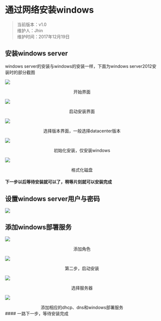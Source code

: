 # 通过网络安装windows
> 当前版本：v1.0  
>维护人：Jhin  
>维护时间：2017年12月19日

## 安装windows server
windows server的安装与windows的安装一样，下面为windows server2012安装时的部分截图

![](/wiki/image/windows/install/windows2012-1.jpg)  
<div align="center">开始界面</div>

![](/wiki/image/windows/install/windows2012-2.jpg)  
<div align="center">启动安装界面</div>

![](/wiki/image/windows/install/windows2012-3.jpg)  
<div align="center">选择版本界面，一般选择datacenter版本</div>

![](/wiki/image/windows/install/windows2012-4.jpg)  
<div align="center">初始化安装，仅安装windows</div>

![](/wiki/image/windows/install/windows2012-5.jpg)  
<div align="center">格式化磁盘</div>

#### 下一步以后等待安装就可以了，稍等片刻就可以安装完成

## 设置windows server用户与密码

![](/wiki/image/windows/setting/setpassword.jpg)

## 添加windows部署服务

![](/wiki/image/windows/wds/windows2012-1.jpg)
<div align="center">添加角色</div>

![](/wiki/image/windows/wds/windows2012-2.jpg)
<div align="center">第二步，启动安装</div>

![](/wiki/image/windows/wds/windows2012-3.jpg)
<div align="center">选择服务器</div>

![](/wiki/image/windows/wds/windows2012-4.jpg)
<div align="center">添加相应的dhcp、dns和windows部署服务</div>
#### 一路下一步，等待安装完成
